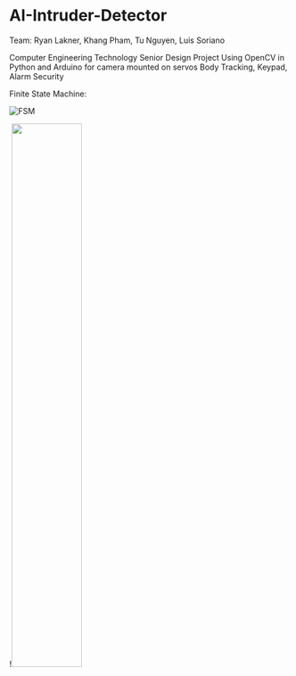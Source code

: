 # AI-Intruder-Detector

Team: Ryan Lakner, Khang Pham, Tu Nguyen, Luis Soriano

Computer Engineering Technology Senior Design Project 
Using OpenCV in Python and Arduino for camera mounted on servos 
Body Tracking, Keypad, Alarm Security

Finite State Machine:

![FSM](https://user-images.githubusercontent.com/95839458/201249561-3599adbb-eae2-454f-bff1-60e64829ff81.png)

!<img src="[https://user-images.githubusercontent.com/95839458/201249561-3599adbb-eae2-454f-bff1-60e64829ff81.png]" width=50% height=50%>
